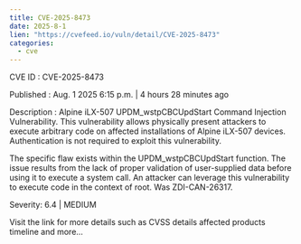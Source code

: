 ```yaml
--- 
title: CVE-2025-8473
date: 2025-8-1
lien: "https://cvefeed.io/vuln/detail/CVE-2025-8473"
categories:
  - cve
---
```


CVE ID : CVE-2025-8473

Published :  Aug. 1
2025
6:15 p.m. | 4 hours
28 minutes ago

Description : Alpine iLX-507 UPDM_wstpCBCUpdStart Command Injection Vulnerability. This vulnerability allows physically present attackers to execute arbitrary code on affected installations of Alpine iLX-507 devices. Authentication is not required to exploit this vulnerability.

The specific flaw exists within the UPDM_wstpCBCUpdStart function. The issue results from the lack of proper validation of user-supplied data before using it to execute a system call. An attacker can leverage this vulnerability to execute code in the context of root. Was ZDI-CAN-26317.

Severity: 6.4 | MEDIUM

Visit the link for more details
such as CVSS details
affected products
timeline
and more...
